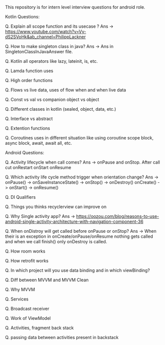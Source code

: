 This repository is for intern level interview questions for android role.

Kotlin Questions:

Q. Explain all scope function and its usecase ?
Ans -> https://www.youtube.com/watch?v=Vy-dS2SVoHk&ab_channel=PhilippLackner

Q. How to make singleton class in java?
Ans -> Ans in SingletonClassInJavaAnswer file.

Q. Kotlin all operators like lazy, lateinit, is, etc.

Q. Lamda function uses

Q. High order functions

Q. Flows vs live data, uses of flow when and when live data

Q. Const vs val vs companion object vs object

Q. Different classes in kotlin (sealed, object, data, etc.)

Q. Interface vs abstract 

Q. Extention functions

Q. Coroutines uses in different situation like using coroutine scope block, async block, await, await all, etc.


Android Questions:

Q. Activity lifecycle when call comes? 
Ans -> onPause and onStop. After call cut onRestart onStart onResume

Q. Which activity life cycle method trigger when orientation change?
Ans -> onPause() -> onSaveInstanceState() -> onStop() -> onDestroy()
       onCreate() -> onStart() -> onResume()

Q. DI Qualifiers

Q. Things you thinks recyclerview can improve on

Q. Why Single activity app?
Ans -> https://oozou.com/blog/reasons-to-use-android-single-activity-architecture-with-navigation-component-36

Q. When onDistroy will get called before onPause or onStop?
Ans -> When their is an exception in onCreate/onPause/onResume nothing gets called and when we call finish() only onDestroy is called.

Q. How room works

Q. How retrofit works 

Q. In which project will you use data binding and in which viewBinding?

Q. Diff between MVVM and MVVM Clean

Q. Why MVVM

Q. Services

Q. Broadcast receiver

Q. Work of ViewModel

Q. Activities, fragment back stack

Q. passing data between activities present in backstack

